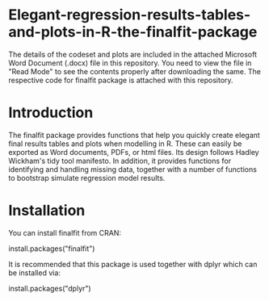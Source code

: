 # Elegant-regression-results-tables-and-plots-in-R-the-finalfit-package

The details of the codeset and plots are included in the attached Microsoft Word Document (.docx) file in this repository. 
You need to view the file in "Read Mode" to see the contents properly after downloading the same.
The respective code for finalfit package is attached with this repository.

Introduction
=============
The finalfit package provides functions that help you quickly create elegant final results tables and plots when modelling in R. These can easily be exported as Word documents, PDFs, or html files. Its design follows Hadley Wickham's tidy tool manifesto. In addition, it provides functions for identifying and handling missing data, together with a number of functions to bootstrap simulate regression model results.

Installation
=================
You can install finalfit from CRAN:

install.packages("finalfit")

It is recommended that this package is used together with dplyr which can be installed via:

install.packages("dplyr")
